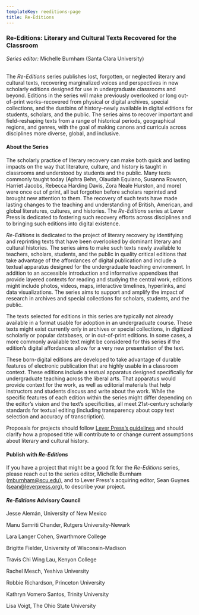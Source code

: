 ```yaml
---
templateKey: reeditions-page
title: Re-Editions
---
```

### Re-Editions: Literary and Cultural Texts Recovered for the Classroom

*Series editor:* Michelle Burnham (Santa Clara University)

<br>The *Re-Editions* series publishes lost, forgotten, or neglected literary and cultural texts, recovering marginalized voices and perspectives in new scholarly editions designed for use in undergraduate classrooms and beyond. Editions in the series will make previously overlooked or long out-of-print works–recovered from physical or digital archives, special collections, and the dustbins of history–newly available in digital editions for students, scholars, and the public. The series aims to recover important and field-reshaping texts from a range of historical periods, geographical regions, and genres, with the goal of making canons and curricula across disciplines more diverse, global, and inclusive.

#### **About the Series**

The scholarly practice of literary recovery can make both quick and lasting impacts on the way that literature, culture, and history is taught in classrooms and understood by students and the public. Many texts commonly taught today (Aphra Behn, Olaudah Equiano, Susanna Rowson, Harriet Jacobs, Rebecca Harding Davis, Zora Neale Hurston, and more) were once out of print, all but forgotten before scholars reprinted and brought new attention to them. The recovery of such texts have made lasting changes to the teaching and understanding of British, American, and global literatures, cultures, and histories. The *Re-Editions* series at Lever Press is dedicated to fostering such recovery efforts across disciplines and to bringing such editions into digital existence.

*Re-Editions* is dedicated to the project of literary recovery by identifying and reprinting texts that have been overlooked by dominant literary and cultural histories. The series aims to make such texts newly available to teachers, scholars, students, and the public in quality critical editions that take advantage of the affordances of digital publication and include a textual apparatus designed for the undergraduate teaching environment. In addition to an accessible introduction and informative appendixes that provide layered contexts for reading and studying the central work, editions might include photos, videos, maps, interactive timelines, hyperlinks, and data visualizations. The series aims to support and amplify the impact of research in archives and special collections for scholars, students, and the public.

The texts selected for editions in this series are typically not already available in a format usable for adoption in an undergraduate course. These texts might exist currently only in archives or special collections, in digitized scholarly or popular databases, or in out-of-print editions. In some cases, a more commonly available text might be considered for this series if the edition’s digital affordances allow for a very new presentation of the text. 

These born-digital editions are developed to take advantage of durable features of electronic publication that are highly usable in a classroom context. These editions include a textual apparatus designed specifically for undergraduate teaching across the liberal arts. That apparatus would provide context for the work, as well as editorial materials that help instructors and students discuss and write about the work. While the specific features of each edition within the series might differ depending on the editor’s vision and the text’s specificities, all meet 21st-century scholarly standards for textual editing (including transparency about copy text selection and accuracy of transcription).

Proposals for projects should follow [Lever Press’s guidelines](https://www.leverpress.org/authors) and should clarify how a proposed title will contribute to or change current assumptions about literary and cultural history.

#### **Publish with *Re-Editions***

If you have a project that might be a good fit for the *Re-Editions* series, please reach out to the series editor, Michelle Burnham (mburnham@scu.edu), and to Lever Press's acquiring editor, Sean Guynes (sean@leverpress.org), to describe your project.

#### ***Re-Editions* Advisory Council**

Jesse Alemán, University of New Mexico

Manu Samriti Chander, Rutgers University-Newark

Lara Langer Cohen, Swarthmore College

Brigitte Fielder, University of Wisconsin-Madison

Travis Chi Wing Lau, Kenyon College

Rachel Mesch, Yeshiva University

Robbie Richardson, Princeton University

Kathryn Vomero Santos, Trinity University

Lisa Voigt, The Ohio State University